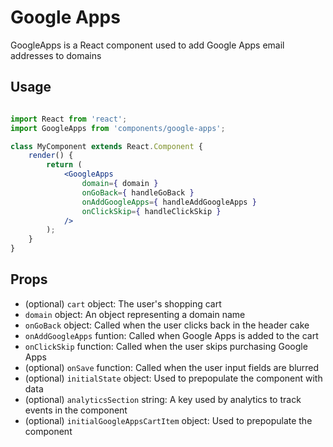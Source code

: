 Google Apps
===========


GoogleApps is a React component used to add Google Apps email addresses to domains

## Usage

```jsx

import React from 'react';
import GoogleApps from 'components/google-apps';

class MyComponent extends React.Component {
	render() {
		return (
			<GoogleApps
				domain={ domain }
				onGoBack={ handleGoBack }
				onAddGoogleApps={ handleAddGoogleApps }
				onClickSkip={ handleClickSkip }
			/>
		);
	}
}
```

## Props

* (optional) `cart` object: The user's shopping cart
* `domain` object: An object representing a domain name
* `onGoBack` object: Called when the user clicks back in the header cake
* `onAddGoogleApps` funtion: Called when Google Apps is added to the cart
* `onClickSkip` function: Called when the user skips purchasing Google Apps
* (optional) `onSave` function: Called when the user input fields are blurred
* (optional) `initialState` object: Used to prepopulate the component with data
* (optional) `analyticsSection` string: A key used by analytics to track events in the component
* (optional) `initialGoogleAppsCartItem` object: Used to prepopulate the component
